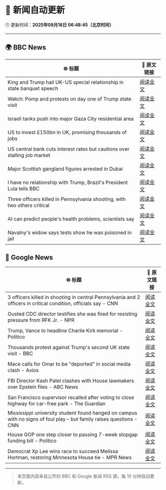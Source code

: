 # 🧠 新闻自动更新

🕒 更新时间：**2025年09月18日 06:48:45（北京时间）**

---

## 🌍 BBC News

| 🌐 标题 | 🔗 原文链接 |
|--------|-------------|
| King and Trump hail UK-US special relationship in state banquet speech | [阅读全文](https://www.bbc.com/news/articles/cz9jyzl4532o?at_medium=RSS&at_campaign=rss) |
| Watch: Pomp and protests on day one of Trump state visit | [阅读全文](https://www.bbc.com/news/videos/cd07v4g0yy3o?at_medium=RSS&at_campaign=rss) |
| Israeli tanks push into major Gaza City residential area | [阅读全文](https://www.bbc.com/news/articles/c4gv881exj2o?at_medium=RSS&at_campaign=rss) |
| US to invest £150bn in UK, promising thousands of jobs | [阅读全文](https://www.bbc.com/news/articles/cx2nllgl3q7o?at_medium=RSS&at_campaign=rss) |
| US central bank cuts interest rates but cautions over stalling job market | [阅读全文](https://www.bbc.com/news/articles/c3e75y90pw0o?at_medium=RSS&at_campaign=rss) |
| Major Scottish gangland figures arrested in Dubai | [阅读全文](https://www.bbc.com/news/articles/ckged73p340o?at_medium=RSS&at_campaign=rss) |
| I have no relationship with Trump, Brazil's President Lula tells BBC | [阅读全文](https://www.bbc.com/news/articles/c3rv981qv4go?at_medium=RSS&at_campaign=rss) |
| Three officers killed in Pennsylvania shooting, with two others critical | [阅读全文](https://www.bbc.com/news/articles/cvg4n4zx48no?at_medium=RSS&at_campaign=rss) |
| AI can predict people's health problems, scientists say | [阅读全文](https://www.bbc.com/news/articles/cx2pj502ev6o?at_medium=RSS&at_campaign=rss) |
| Navalny's widow says tests show he was poisoned in jail | [阅读全文](https://www.bbc.com/news/articles/c5ye0x28vzqo?at_medium=RSS&at_campaign=rss) |

## 📰 Google News

| 🌐 标题 | 🔗 原文链接 |
|--------|-------------|
| 3 officers killed in shooting in central Pennsylvania and 2 officers in critical condition, officials say - CNN | [阅读全文](https://news.google.com/rss/articles/CBMickFVX3lxTFBveE5hbU1XY0dkWDZ4SWpObjJNeXNLcHFTb3d4dWVCNi1ncEtuTVBXbjZsNmJFZkRqeFlwUFJMeWtLZm5Rd1YyQVVSdVBLaDZqQnB3MXlkeEN3QlAxRjVzRHpBb2Ftd2pORGxRUXIwa29LZw?oc=5) |
| Ousted CDC director testifies she was fired for resisting pressure from RFK Jr. - NPR | [阅读全文](https://news.google.com/rss/articles/CBMisgFBVV95cUxQODVpUk5rNlA1bDdyNWpEX1NZbENRMVA2bGlTakQzQXN6SlduYTV6cUdhZFpFUFRxWVhFTFFEWnh2ZzVldFRxN3dxQVFMQzdvRFVkWGF4X3RiLTRPWWtRdDQtUTBsQnJHRGtmMjlnbW1qMDQxcEczMzBpZEs3VXRkN3ZPclo3ZkVIYnJpN2N3cGM3Z1cyc0lBZ0ppZTNWMDhsVFRWcklROXNON0V0Vk43MU1R?oc=5) |
| Trump, Vance to headline Charlie Kirk memorial - Politico | [阅读全文](https://news.google.com/rss/articles/CBMiiwFBVV95cUxOQ3VQRk45bVlrcVpiQkNlWkphUXFrRi11cjR0azcxZ0Y2UmMxek4xa1czOEEwLThVTzh2WjNvanJjektOLVpJR2N2cXRSMWZXakZEX3hXVXVSMk1LSlZUUXpWSGN5ZlZXb3psZktfQUxRZUgxaW51d0ZRU2kyQnZ3NGlJeGxWWDBKLXRB?oc=5) |
| Thousands protest against Trump's second UK state visit - BBC | [阅读全文](https://news.google.com/rss/articles/CBMiWkFVX3lxTE95YVJYQ3NKTThoVXhZd05OU2s5cGU3VEM3MzUtQm9MTm8xejNZYUNDaWVsMzdhZEtVZFFTd3QteW5vRE9PcW5xbnQteTZMa2J4elpwYkwxUTlBQdIBX0FVX3lxTE42WEtzQnBxU1lXZzY2bVNYR1R2LTM2elVsMUd3S2w0LU5ZWEgwaUlKOVVyQzVLZXhweWlwanRCQzQ1OXRvSWFRVG1SV01ZY08wbUlNamNhTmNRYUJGQk5V?oc=5) |
| Mace calls for Omar to be "deported" in social media clash - Axios | [阅读全文](https://news.google.com/rss/articles/CBMiiwFBVV95cUxNY3JRVzk5WEtSU0plbmRWcmQ1bjJ3bTZBY2pCWHdVVjhoUlA4bmRjaFBBZFNFQUNYN1ZxZ2hiVTk2d0R4OHJPdDZacGdWUjR3REhiZkJZRVZOSjFweDI4Z3FJN2pTcjVkOXlneTBkSmQ3eVFfR1N1NUtCdlRfbnByMmdubmdJSUFOR19r?oc=5) |
| FBI Director Kash Patel clashes with House lawmakers over Epstein files - ABC News | [阅读全文](https://news.google.com/rss/articles/CBMiqAFBVV95cUxNVTdGVEFUb1g3Umx1Zzk2S2V5Y0hwVG84NDYzMjh0WllLb2hNUkYzUnpORk93dTBxUXJrVzRvNGFVMjJ3WFlMdmpnSjFwaXlzT2RMOHB4S1BPTUg3NkNpQU1zcEhPal9NejRkZ09LeHhxRk9ObTJoV3Z6Mmtwa3pxeUY0OHAxaGZZcU1ReGZCWTBsenFsdGotQmtFNEtKMThpUy1IRHB2b0fSAa4BQVVfeXFMT2xyVHNaekxNNWo3WnNTa1dWWFZLdE5JYnF6ZFBaRU9JV2tOeXhUMVVhVUtBT1RTYXpScjlrVnUzZDhSbWVZMk80Z2NQdzlUZmFJNk1tN3k4Wk1BTzRDS2FlVDVRSWFxQUc4NXIybk5PZGZzZmdYNjM3TXZPVU80RUNZRXJBejhvSk9aeDduYm1qaFZrdzBpNlRZaHZQNFZ3TDBlVWJQeXB0Zm50dmF3?oc=5) |
| San Francisco supervisor recalled after voting to close highway for car-free park - The Guardian | [阅读全文](https://news.google.com/rss/articles/CBMikgFBVV95cUxQR3dENGlTSEhfZXdKOGtWMkt2YlplcTVnQ0xlN3JlM2hVbnNTRGk5OG9qOVFwd3oyRlJIY0xFQk54OWRvRmdvTWpiaEJ6eDV6QkZvRUpCOWQ4SXlRTEFaNDNPU0xqX0tjVVFMMnp1Q09SbTdhNGtHR2RjY0hpUlk0Y190bmdEbkVEalFUbVdPUkhtQQ?oc=5) |
| Mississippi university student found hanged on campus with no signs of foul play – but family raises questions - CNN | [阅读全文](https://news.google.com/rss/articles/CBMimgFBVV95cUxPcS15WDJIMU5YbGN1TGxPR0J0UEVBblpoRlB3OGp5SzZreUIyY2xMOGFJQzJKVnprcG10QTc2NWFfYVNtQm52aWhSd1pWYk83ODMyb3MyNTlIZ0c3LVJoamRzNVhzbDhCSHF3MXRCVUxLaDlzbU1uNlBSaHFiNlJaQzNrWG9MS3l1VXBfNGRpdmR5bFBMYTFPQVF3?oc=5) |
| House GOP one step closer to passing 7-week stopgap funding bill - Politico | [阅读全文](https://news.google.com/rss/articles/CBMiywFBVV95cUxPUzFIS0ZmNWxaVFpCUERYUXhacmZjWDZ6QzJSMlJ6Z3Ftc1dYYmpkVWpLUm1Pa1VIc00tckh2VVRBcWloY0hWX1lqanJVMHFCQ3I4enk3ZkJfelJ1RktyclN5T042ZXpQdnZUem45UXdxZEc2b1NOQXJfdDE2Q2FKaVcyV25XM3M4dmhWUUNGLWFvZjQ1Y20tVzQ3MDFQVHlWSE5qM2dXNzhaOU5RNTNKUWFzTEY4Y2YtNVpJSFZrZzJncElPZGk3ZmgzUQ?oc=5) |
| Democrat Xp Lee wins race to succeed Melissa Hortman, restoring Minnesota House tie - MPR News | [阅读全文](https://news.google.com/rss/articles/CBMilwFBVV95cUxQcGQwLUN5M2pYMkh2UGFuSk0zbUVoQUNIM1phX1dkbVRMTGExYjdsVHlUeVQtVFFsNndzRkZaUlVyclVVcU0zeGN6by00R1BsUjVhMlZkRW14MGNQY0s4NjhOYzZRZXRrQlR1MWtocmY4YTFUMVF6bDVMT3hhTHRpLS1KTnQybTZETkplYmcxU0ROckJJU0J3?oc=5) |

---
> 本页面内容来自公开的 BBC 和 Google 新闻 RSS 源，每 10 分钟自动更新。